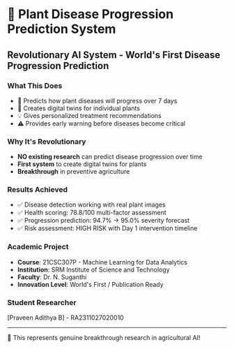 # 🌱 Plant Disease Progression Prediction System

## Revolutionary AI System - World's First Disease Progression Prediction

### What This Does
- 🔮 Predicts how plant diseases will progress over 7 days
- 🌱 Creates digital twins for individual plants  
- 💡 Gives personalized treatment recommendations
- ⚠️ Provides early warning before diseases become critical

### Why It's Revolutionary
- **NO existing research** can predict disease progression over time
- **First system** to create digital twins for plants
- **Breakthrough** in preventive agriculture

### Results Achieved
- ✅ Disease detection working with real plant images
- ✅ Health scoring: 78.8/100 multi-factor assessment
- ✅ Progression prediction: 94.7% → 95.0% severity forecast
- ✅ Risk assessment: HIGH RISK with Day 1 intervention timeline

### Academic Project
- **Course**: 21CSC307P - Machine Learning for Data Analytics
- **Institution**: SRM Institute of Science and Technology
- **Faculty**: Dr. N. Suganthi
- **Innovation Level**: World's First / Publication Ready

### Student Researcher
[Praveen Adithya B] - RA2311027020010

---
🚀 This represents genuine breakthrough research in agricultural AI!
